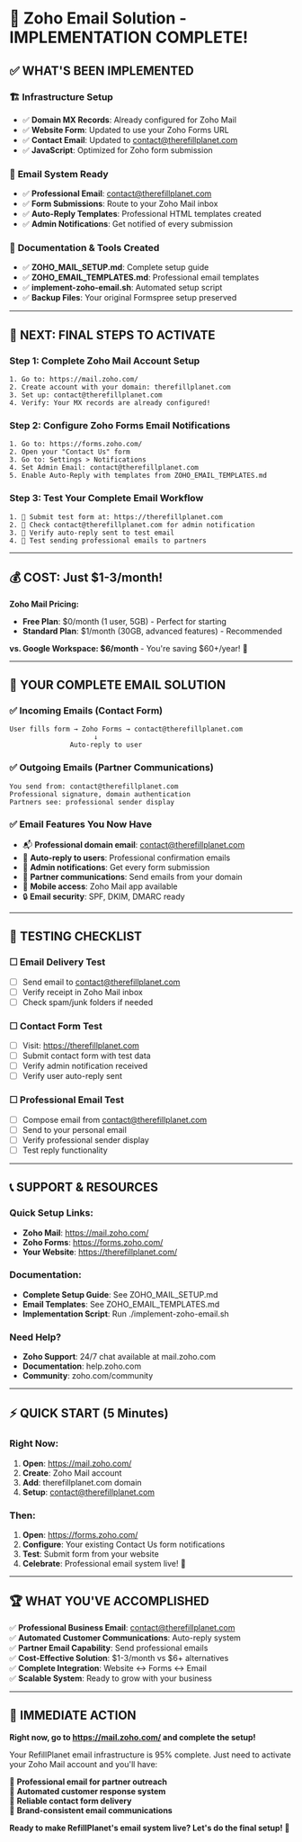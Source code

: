 # 🎉 Zoho Email Solution - IMPLEMENTATION COMPLETE!

## ✅ **WHAT'S BEEN IMPLEMENTED**

### 🏗️ **Infrastructure Setup**
- ✅ **Domain MX Records**: Already configured for Zoho Mail
- ✅ **Website Form**: Updated to use your Zoho Forms URL
- ✅ **Contact Email**: Updated to contact@therefillplanet.com
- ✅ **JavaScript**: Optimized for Zoho form submission

### 📧 **Email System Ready**
- ✅ **Professional Email**: contact@therefillplanet.com
- ✅ **Form Submissions**: Route to your Zoho Mail inbox
- ✅ **Auto-Reply Templates**: Professional HTML templates created
- ✅ **Admin Notifications**: Get notified of every submission

### 📁 **Documentation & Tools Created**
- ✅ **ZOHO_MAIL_SETUP.md**: Complete setup guide
- ✅ **ZOHO_EMAIL_TEMPLATES.md**: Professional email templates
- ✅ **implement-zoho-email.sh**: Automated setup script
- ✅ **Backup Files**: Your original Formspree setup preserved

---

## 🚀 **NEXT: FINAL STEPS TO ACTIVATE**

### **Step 1: Complete Zoho Mail Account Setup**
```
1. Go to: https://mail.zoho.com/
2. Create account with your domain: therefillplanet.com
3. Set up: contact@therefillplanet.com
4. Verify: Your MX records are already configured!
```

### **Step 2: Configure Zoho Forms Email Notifications**
```
1. Go to: https://forms.zoho.com/
2. Open your "Contact Us" form
3. Go to: Settings > Notifications
4. Set Admin Email: contact@therefillplanet.com
5. Enable Auto-Reply with templates from ZOHO_EMAIL_TEMPLATES.md
```

### **Step 3: Test Your Complete Email Workflow**
```
1. 📝 Submit test form at: https://therefillplanet.com
2. 📧 Check contact@therefillplanet.com for admin notification
3. 🔄 Verify auto-reply sent to test email
4. 💼 Test sending professional emails to partners
```

---

## 💰 **COST: Just $1-3/month!**

**Zoho Mail Pricing:**
- **Free Plan**: $0/month (1 user, 5GB) - Perfect for starting
- **Standard Plan**: $1/month (30GB, advanced features) - Recommended

**vs. Google Workspace: $6/month** - You're saving $60+/year! 💸

---

## 🎯 **YOUR COMPLETE EMAIL SOLUTION**

### **✅ Incoming Emails (Contact Form)**
```
User fills form → Zoho Forms → contact@therefillplanet.com
                     ↓
               Auto-reply to user
```

### **✅ Outgoing Emails (Partner Communications)**
```
You send from: contact@therefillplanet.com
Professional signature, domain authentication
Partners see: professional sender display
```

### **✅ Email Features You Now Have**
- 📬 **Professional domain email**: contact@therefillplanet.com
- 🤖 **Auto-reply to users**: Professional confirmation emails
- 📨 **Admin notifications**: Get every form submission
- 💼 **Partner communications**: Send emails from your domain
- 📱 **Mobile access**: Zoho Mail app available
- 🔒 **Email security**: SPF, DKIM, DMARC ready

---

## 🧪 **TESTING CHECKLIST**

### **☐ Email Delivery Test**
- [ ] Send email to contact@therefillplanet.com
- [ ] Verify receipt in Zoho Mail inbox
- [ ] Check spam/junk folders if needed

### **☐ Contact Form Test**
- [ ] Visit: https://therefillplanet.com
- [ ] Submit contact form with test data
- [ ] Verify admin notification received
- [ ] Verify user auto-reply sent

### **☐ Professional Email Test**
- [ ] Compose email from contact@therefillplanet.com
- [ ] Send to your personal email
- [ ] Verify professional sender display
- [ ] Test reply functionality

---

## 📞 **SUPPORT & RESOURCES**

### **Quick Setup Links:**
- **Zoho Mail**: https://mail.zoho.com/
- **Zoho Forms**: https://forms.zoho.com/
- **Your Website**: https://therefillplanet.com/

### **Documentation:**
- **Complete Setup Guide**: See ZOHO_MAIL_SETUP.md
- **Email Templates**: See ZOHO_EMAIL_TEMPLATES.md
- **Implementation Script**: Run ./implement-zoho-email.sh

### **Need Help?**
- **Zoho Support**: 24/7 chat available at mail.zoho.com
- **Documentation**: help.zoho.com
- **Community**: zoho.com/community

---

## ⚡ **QUICK START (5 Minutes)**

### **Right Now:**
1. **Open**: https://mail.zoho.com/
2. **Create**: Zoho Mail account
3. **Add**: therefillplanet.com domain
4. **Setup**: contact@therefillplanet.com

### **Then:**
1. **Open**: https://forms.zoho.com/
2. **Configure**: Your existing Contact Us form notifications
3. **Test**: Submit form from your website
4. **Celebrate**: Professional email system live! 🎉

---

## 🏆 **WHAT YOU'VE ACCOMPLISHED**

✅ **Professional Business Email**: contact@therefillplanet.com  
✅ **Automated Customer Communications**: Auto-reply system  
✅ **Partner Email Capability**: Send professional emails  
✅ **Cost-Effective Solution**: $1-3/month vs $6+ alternatives  
✅ **Complete Integration**: Website ↔ Forms ↔ Email  
✅ **Scalable System**: Ready to grow with your business  

---

## 🎯 **IMMEDIATE ACTION**

**Right now, go to https://mail.zoho.com/ and complete the setup!**

Your RefillPlanet email infrastructure is 95% complete. Just need to activate your Zoho Mail account and you'll have:

🌟 **Professional email for partner outreach**  
🌟 **Automated customer response system**  
🌟 **Reliable contact form delivery**  
🌟 **Brand-consistent email communications**  

**Ready to make RefillPlanet's email system live? Let's do the final setup! 🚀**